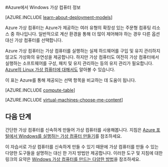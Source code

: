 <properties
	pageTitle="Windows 가상 컴퓨터 정보 | Microsoft Azure"
	description="두 배포 모델을 사용하여 Azure의 Windows 가상 컴퓨터에 대한 기본 사항에 대해 알아봅니다."
	services="virtual-machines-windows"
	documentationCenter=""
	authors="cynthn"
	manager="timlt"
	editor="tysonn"
	tags="azure-resource-manager,azure-service-management"/>

<tags
	ms.service="virtual-machines-windows"
	ms.workload="infrastructure-services"
	ms.tgt_pltfrm="vm-windows"
	ms.devlang="na"
	ms.topic="get-started-article"
	ms.date="09/27/2016"
	ms.author="cynthn"/>

#Azure에서 Windows 가상 컴퓨터 정보

[AZURE.INCLUDE [learn-about-deployment-models](../../includes/learn-about-deployment-models-both-include.md)]


Azure 가상 컴퓨터는 Azure가 제공하는 여러 유형의 확장성 있는 주문형 컴퓨팅 리소스 중 하나입니다. 일반적으로 계산 환경을 통해 더 많이 제어해야 하는 경우 다른 옵션 대신 가상 컴퓨터를 선택합니다.

Azure 가상 컴퓨터는 가상 컴퓨터를 실행하는 실제 하드웨어를 구입 및 유지 관리하지 않고도 가상화의 유연성을 제공합니다. 하지만 가상 컴퓨터도 여전히 가상 컴퓨터에서 실행하는 소프트웨어를 구성, 패치 및 유지 관리하는 등의 유지 관리가 필요합니다. [Azure의 Linux 가상 컴퓨터에 대해서도](virtual-machines-linux-about.md) 알아볼 수 있습니다.

이 표는 Azure를 통해 제공되는 선택 항목을 비교하는 데 도움이 됩니다.

[AZURE.INCLUDE [compute-table](../../includes/compute-options-table.md)]

[AZURE.INCLUDE [virtual-machines-choose-me-content](../../includes/virtual-machines-choose-me-content.md)]


## 다음 단계

간단한 가상 컴퓨터를 신속하게 만들어 가상 컴퓨터를 사용해봅니다. 지침은 [Azure 포털에서 Windows를 실행하는 가상 컴퓨터 만들기](virtual-machines-windows-hero-tutorial.md)를 참조하세요.

이 자습서로 가상 컴퓨터를 신속하게 만들 수 있기 때문에 가상 컴퓨터를 만들 수 있는 다양한 도구들을 설명하는 대신 한 가지 방법만 제공합니다. 이러한 도구 및 지침에 대한 링크의 요약은 [Windows 가상 컴퓨터를 만드는 다양한 방법](virtual-machines-windows-creation-choices.md)을 참조하세요.

<!--links-->
[앱 서비스]: app-service-choose-me.md
[클라우드 서비스]: cloud-services-choose-me.md
[가상 컴퓨터]: #tellmevm
<!---HONumber=AcomDC_0928_2016-->